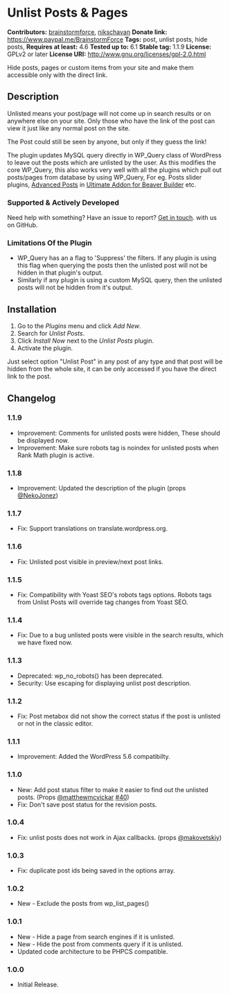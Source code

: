 # Unlist Posts & Pages #
**Contributors:** [brainstormforce](https://profiles.wordpress.org/brainstormforce/), [nikschavan](https://profiles.wordpress.org/nikschavan/)
**Donate link:** https://www.paypal.me/BrainstormForce
**Tags:** post, unlist posts, hide posts,
**Requires at least:** 4.6
**Tested up to:** 6.1
**Stable tag:** 1.1.9
**License:** GPLv2 or later
**License URI:** http://www.gnu.org/licenses/gpl-2.0.html

Hide posts, pages or  custom items from your site and make them accessible only with the direct link.

## Description ##

Unlisted means your post/page will not come up in search results or on anywhere else on your site. Only those who have the link of the post can view it just like any normal post on the site.

The Post could still be seen by anyone, but only if they guess the link!

The plugin updates MySQL query directly in WP_Query class of WordPress to leave out the posts which are unlisted by the user. As this modifies the core WP_Query, this also works very well with all the plugins which pull out posts/pages from database by using WP_Query, For eg. Posts slider plugins, <a href="https://www.ultimatebeaver.com/modules/advanced-posts/?utm_source=wp-repo&utm_campaign=unlist-posts&utm_medium=other-plugins">Advanced Posts</a> in <a href="https://www.ultimatebeaver.com/?utm_source=wp-repo&utm_campaign=unlist-posts&utm_medium=other-plugins">Ultimate Addon for Beaver Builder</a> etc.

### Supported & Actively Developed ###
Need help with something? Have an issue to report? [Get in touch](https://github.com/Nikschavan/unlist-posts "Unlist Posts & Pages on GitHub"). with us on GitHub.

### Limitations Of the Plugin ###

- WP_Query has an a flag to 'Suppress' the filters. If any plugin is using this flag when querying the posts then the unlisted post will not be hidden in that plugin's output.
- Similarly if any plugin is using a custom MySQL query, then the unlisted posts will not be hidden from it's output.

## Installation ##

1. Go to the *Plugins* menu and click *Add New*.
2. Search for *Unlist Posts*.
3. Click *Install Now* next to the *Unlist Posts* plugin.
4. Activate the plugin.

Just select option "Unlist Post" in any post of any type and that post will be hidden from the whole site, it can be only accessed if you have the direct link to the post.

## Changelog ##

### 1.1.9 ###
- Improvement: Comments for unlisted posts were hidden, These should be displayed now.
- Improvement: Make sure robots tag is noindex for unlisted posts when Rank Math plugin is active.

### 1.1.8 ###
- Improvement: Updated the description of the plugin (props [@NekoJonez](https://github.com/NekoJonez))

### 1.1.7 ###
- Fix: Support translations on translate.wordpress.org.

### 1.1.6 ###
- Fix: Unlisted post visible in preview/next post links.

### 1.1.5 ###
- Fix: Compatibility with Yoast SEO's robots tags options. Robots tags from Unlist Posts will override tag changes from Yoast SEO.

### 1.1.4 ###
- Fix: Due to a bug unlisted posts were visible in the search results, which we have fixed now.

### 1.1.3 ###
- Deprecated: wp_no_robots() has been deprecated.
- Security: Use escaping for displaying unlist post description.

### 1.1.2 ###
- Fix: Post metabox did not show the correct status if the post is unlisted or not in the classic editor.

### 1.1.1 ###
- Improvement: Added the WordPress 5.6 compatibilty.

### 1.1.0 ###
- New: Add post status filter to make it easier to find out the unlisted posts. (Props [@matthewmcvickar](https://github.com/matthewmcvickar) [#40](https://github.com/Nikschavan/unlist-posts/pull/40))
- Fix: Don't save post status for the revision posts.

### 1.0.4 ###
- Fix: unlist posts does not work in Ajax callbacks. (props <a href="https://github.com/makovetskiy">@makovetskiy</a>)

### 1.0.3 ###
- Fix: duplicate post ids being saved in the options array.

### 1.0.2 ###
- New - Exclude the posts from wp_list_pages()

### 1.0.1 ###
- New - Hide a page from search engines if it is unlisted.
- New - Hide the post from comments query if it is unlisted.
- Updated code architecture to be PHPCS compatible.

### 1.0.0 ###
- Initial Release.
